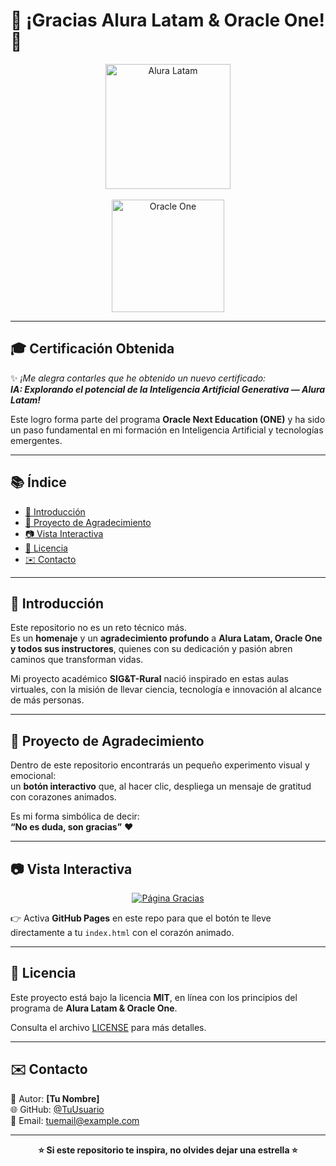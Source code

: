# 🌟 ¡Gracias Alura Latam & Oracle One! 🌟  

<p align="center">
  <img src="https://www.alura.com.br/assets/img/home/alura-logo.1686744883.svg" alt="Alura Latam" width="200"/>
  <br><br>
  <img src="https://upload.wikimedia.org/wikipedia/commons/5/50/Oracle_logo.svg" alt="Oracle One" width="180"/>
</p>

---

## 🎓 Certificación Obtenida  

✨ *¡Me alegra contarles que he obtenido un nuevo certificado:  
**IA: Explorando el potencial de la Inteligencia Artificial Generativa — Alura Latam!***  

Este logro forma parte del programa **Oracle Next Education (ONE)** y ha sido un paso fundamental en mi formación en Inteligencia Artificial y tecnologías emergentes.  

---

## 📚 Índice  

- [🌟 Introducción](#-introducción)  
- [🚀 Proyecto de Agradecimiento](#-proyecto-de-agradecimiento)  
- [📷 Vista Interactiva](#-vista-interactiva)  
- [📜 Licencia](#-licencia)  
- [✉️ Contacto](#️-contacto)  

---

## 🌟 Introducción  

Este repositorio no es un reto técnico más.  
Es un **homenaje** y un **agradecimiento profundo** a **Alura Latam, Oracle One y todos sus instructores**, quienes con su dedicación y pasión abren caminos que transforman vidas.  

Mi proyecto académico **SIG&T-Rural** nació inspirado en estas aulas virtuales, con la misión de llevar ciencia, tecnología e innovación al alcance de más personas.  

---

## 🚀 Proyecto de Agradecimiento  

Dentro de este repositorio encontrarás un pequeño experimento visual y emocional:  
un **botón interactivo** que, al hacer clic, despliega un mensaje de gratitud con corazones animados.  

Es mi forma simbólica de decir:  
**“No es duda, son gracias”** ❤️  

---

## 📷 Vista Interactiva  

<p align="center">
  <a href="https://TUUSUARIO.github.io/gracias-boton/" target="_blank">
    <img src="https://img.shields.io/badge/%F0%9F%92%9D%20Abrir%20Página%20de%20Gracias-pink?style=for-the-badge" alt="Página Gracias"/>
  </a>
</p>

👉 Activa **GitHub Pages** en este repo para que el botón te lleve directamente a tu `index.html` con el corazón animado.  

---

## 📜 Licencia  

Este proyecto está bajo la licencia **MIT**, en línea con los principios del programa de **Alura Latam & Oracle One**.  

Consulta el archivo [LICENSE](./LICENSE) para más detalles.  

---

## ✉️ Contacto  

📌 Autor: **[Tu Nombre]**  
🌐 GitHub: [@TuUsuario](https://github.com/TuUsuario)  
📩 Email: tuemail@example.com  

---

<p align="center">
  <strong>⭐ Si este repositorio te inspira, no olvides dejar una estrella ⭐</strong>
</p>
